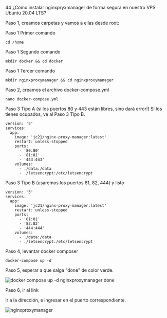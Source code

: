 44 ¿Cómo instalar nginxpryxmanager de forma segura en nuestro VPS Ubuntu 20.04 LTS?

Paso 1, creamos carpetas y vamos a ellas desde root:

Paso 1 Primer comando

    cd /home

Paso 1 Segundo comando

    mkdir docker && cd docker

Paso 1 Tercer comando

    mkdir nginxproxymanager && cd nginxproxymanager

Paso 2, creamos el archivo docker-compose.yml

    nano docker-compose.yml
    
Paso 3 Tipo A (si los puertos 80 y 443 están libres, sino dará error!) Si los tienes ocupados, ve al Paso 3 Tipo B.

    version: '3'
    services:
      app:
        image: 'jc21/nginx-proxy-manager:latest'
        restart: unless-stopped
        ports:
          - '80:80'
          - '81:81'
          - '443:443'
        volumes:
          - ./data:/data
          - ./letsencrypt:/etc/letsencrypt

Paso 3 Tipo B (usaremos los puertos 81, 82, 444) y listo

    version: '3'
    services:
      app:
        image: 'jc21/nginx-proxy-manager:latest'
        restart: unless-stopped
        ports:
          - '81:81'
          - '82:82'
          - '444:444'
        volumes:
          - ./data:/data
          - ./letsencrypt:/etc/letsencrypt

Paso 4, levantar docker composer

    docker-compose up -d

Paso 5, esperar a que salga "done" de color verde.

![docker compose up -d nginxproxymanager done](https://user-images.githubusercontent.com/5947268/192280472-199b1ae5-7339-42a3-a809-d119b46dc8fd.png)

Paso 6, ir al link

Ir a la dirección, e ingresar en el puerto correspondiente.

![nginxproxymanager](https://user-images.githubusercontent.com/5947268/192281435-0509b96a-1759-4f60-9568-7d14022f3582.png)
